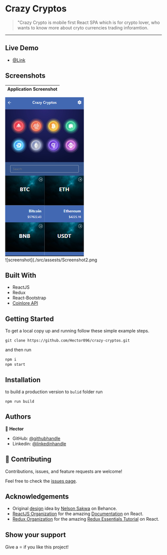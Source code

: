 # Crazy Cryptos

>  "Crazy Crypto is mobile first React SPA which is for crypto lover, who wants to know more about cryto currencies trading inforamtion.

---
## Live Demo
- [@Link](#)

## Screenshots

Application Screenshot                                                                                   |
:---------------------------------------------------------------------------------------------------:|
![screenshot](./src/assests/Screenshot.png)  
![screenshot](./src/assests/Screenshot2.png


## Built With

- ReactJS
- Redux
- React-Bootstrap
- [Coinlore API](https://www.coinlore.com/cryptocurrency-data-api)

## Getting Started

To get a local copy up and running follow these simple example steps.

```
git clone https://github.com/Hector096/crazy-cryptos.git
```

and then run

```
npm i
npm start
```

## Installation

to build a production version to `bulid` folder run

```
npm run build
```

## Authors
:bearded_person: **Hector**
  - GitHub: [@githubhandle](https://github.com/Hector096)
  - Linkedin: [@linkedinhandle](https://www.linkedin.com/in/hector096/)


## 🤝 Contributing

Contributions, issues, and feature requests are welcome!

Feel free to check the [issues page](https://github.com/Hector096/crazy-cryptos/issues).


## Acknowledgements

* Original [design](https://www.behance.net/gallery/31579789/Ballhead-App-%28Free-PSDs%29) idea by [Nelson Sakwa](https://www.behance.net/sakwadesignstudio) on Behance.
* [ReactJS Organization](https://reactjs.org/) for the amazing [Documentation](https://reactjs.org/docs/getting-started.html) on React.
* [Redux Organization](https://redux.js.org/) for the amazing [Redux Essentials Tutorial](https://redux.js.org/tutorials/essentials/part-1-overview-concepts) on React.

## Show your support

Give a ⭐️ if you like this project!
